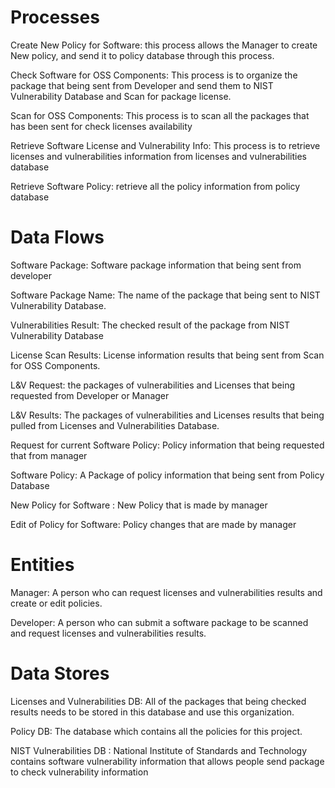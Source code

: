 <h1>Processes</h1>

<p>Create New Policy for Software: this process allows the Manager to create New policy, and send it to policy database through this process.</p>
<p>Check Software for OSS Components: This process is to organize the package that being sent from Developer and send them to NIST Vulnerability Database and Scan for package license. </p>
<p>Scan for OSS Components: This process is to scan all the packages that has been sent for check licenses availability</p>
<p>Retrieve Software License and Vulnerability Info: This process is to retrieve licenses and vulnerabilities information from licenses and vulnerabilities database</p>
<p>Retrieve Software Policy: retrieve all the policy information from policy database</p>


<h1>Data Flows</h1>
<p>Software Package: Software package information that being sent from developer</p>
<p>Software Package Name: The name of the package that being sent to NIST Vulnerability Database.</p>
<p>Vulnerabilities Result: The checked result of the package from NIST Vulnerability Database</p>
<p>License Scan Results: License information results that being sent from Scan for OSS Components.</p>
<p>L&V Request: the packages of  vulnerabilities and Licenses that being requested from Developer or Manager</p> 
<p>L&V Results: The packages of vulnerabilities and Licenses results that being pulled from Licenses and Vulnerabilities Database.</p>
<p>Request for current Software Policy:  Policy information that being requested that from manager</p>
<p>Software Policy: A Package of policy information that being sent from Policy Database</p>
<p>New Policy for Software : New Policy that is made by manager</p>
<p>Edit of Policy for Software: Policy changes that are made by manager</p>

<h1>Entities</h1>
<p>Manager: A person who can request licenses and vulnerabilities results and create or edit policies.</p>
<p>Developer: A person who can submit a software package to be scanned and request licenses and vulnerabilities results.</p>


<h1>Data Stores</h1>

<p>Licenses and Vulnerabilities DB: All of the packages that being checked results needs to be stored in this database and use this organization.</p>
<p>Policy DB: The database which contains all the policies for this project.</p>
<p>NIST Vulnerabilities DB : National Institute of Standards and Technology contains software vulnerability information that allows people send package to check vulnerability information</p>


